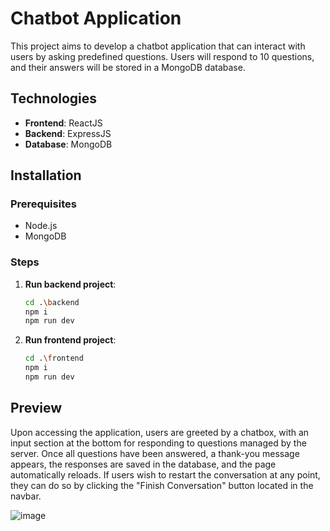 # Chatbot Application

This project aims to develop a chatbot application that can interact with users by asking predefined questions. Users will respond to 10 questions, and their answers will be stored in a MongoDB database.

## Technologies

- **Frontend**: ReactJS
- **Backend**: ExpressJS
- **Database**: MongoDB

## Installation

### Prerequisites

- Node.js
- MongoDB

### Steps

1. **Run backend project**:

   ```bash
   cd .\backend
   npm i
   npm run dev
2. **Run frontend project**:

   ```bash
   cd .\frontend
   npm i
   npm run dev

## Preview

Upon accessing the application, users are greeted by a chatbox, with an input section at the bottom for responding to questions managed by the server. Once all questions have been answered, a thank-you message appears, the responses are saved in the database, and the page automatically reloads. If users wish to restart the conversation at any point, they can do so by clicking the "Finish Conversation" button located in the navbar.

![image](https://github.com/user-attachments/assets/916914cb-437b-477b-a4d1-4077343cecf6)
